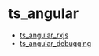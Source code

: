 # ts_angular

- [ts_angular_rxjs](ts_angular_rxjs.md)
- [ts_angular_debugging](ts_angular_debugging.md)
